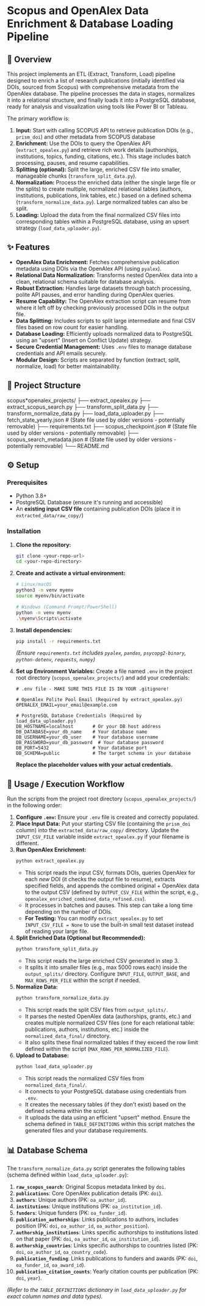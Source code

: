 # Scopus and OpenAlex Data Enrichment & Database Loading Pipeline

## 📌 Overview

This project implements an ETL (Extract, Transform, Load) pipeline designed to enrich a list of research publications (initially identified via DOIs, sourced from Scopus) with comprehensive metadata from the OpenAlex database. The pipeline processes the data in stages, normalizes it into a relational structure, and finally loads it into a PostgreSQL database, ready for analysis and visualization using tools like Power BI or Tableau.

The primary workflow is:

1.  **Input:** Start with calling SCOPUS API to retrieve publication DOIs (e.g., `prism_doi`) and other metadata from SCOPUS database
2.  **Enrichment:** Use the DOIs to query the OpenAlex API (`extract_opealex.py`) and retrieve rich work details (authorships, institutions, topics, funding, citations, etc.). This stage includes batch processing, pauses, and resume capabilities.
3.  **Splitting (optional):** Split the large, enriched CSV file into smaller, manageable chunks (`transform_split_data.py`).
4.  **Normalization:** Process the enriched data (either the single large file or the splits) to create multiple, normalized relational tables (authors, institutions, publications, link tables, etc.) based on a defined schema (`transform_normalize_data.py`). Large normalized tables can also be split.
5.  **Loading:** Upload the data from the final normalized CSV files into corresponding tables within a PostgreSQL database, using an upsert strategy (`load_data_uploader.py`).

## ✨ Features

- **OpenAlex Data Enrichment:** Fetches comprehensive publication metadata using DOIs via the OpenAlex API (using `pyalex`).
- **Relational Data Normalization:** Transforms nested OpenAlex data into a clean, relational schema suitable for database analysis.
- **Robust Extraction:** Handles large datasets through batch processing, polite API pauses, and error handling during OpenAlex queries.
- **Resume Capability:** The OpenAlex extraction script can resume from where it left off by checking previously processed DOIs in the output file.
- **Data Splitting:** Includes scripts to split large intermediate and final CSV files based on row count for easier handling.
- **Database Loading:** Efficiently uploads normalized data to PostgreSQL using an "upsert" (Insert on Conflict Update) strategy.
- **Secure Credential Management:** Uses `.env` files to manage database credentials and API emails securely.
- **Modular Design:** Scripts are separated by function (extract, split, normalize, load) for better maintainability.

## 📁 Project Structure

scopus\*openalex_projects/
├── extract_opealex.py
├── extract_scopus_search.py
├── transform_split_data.py
├── transform_normalize_data.py
├── load_data_uploader.py
├── fetch_state_yearly.json # (State file used by older versions - potentially removable)
├── requirements.txt
├── scopus_checkpoint.json # (State file used by older versions - potentially removable)
├── scopus_search_metadata.json # (State file used by older versions - potentially removable)
└── README.md

## ⚙️ Setup

### Prerequisites

- Python 3.8+
- PostgreSQL Database (ensure it's running and accessible)
- An **existing input CSV file** containing publication DOIs (place it in `extracted_data/raw_copy/`)

### Installation

1.  **Clone the repository:**
    ```bash
    git clone <your-repo-url>
    cd <your-repo-directory>
    ```
2.  **Create and activate a virtual environment:**

    ```bash
    # Linux/macOS
    python3 -m venv myenv
    source myenv/bin/activate

    # Windows (Command Prompt/PowerShell)
    python -m venv myenv
    .\myenv\Scripts\activate
    ```

3.  **Install dependencies:**

    ```bash
    pip install -r requirements.txt
    ```

    _(Ensure `requirements.txt` includes `pyalex`, `pandas`, `psycopg2-binary`, `python-dotenv`, `requests`, `numpy`)_

4.  **Set up Environment Variables:**
    Create a file named `.env` in the project root directory (`scopus_openalex_projects/`) and add your credentials:

    ```dotenv
    # .env file - MAKE SURE THIS FILE IS IN YOUR .gitignore!

    # OpenAlex Polite Pool Email (Required by extract_opealex.py)
    OPENALEX_EMAIL=your_email@example.com

    # PostgreSQL Database Credentials (Required by load_data_uploader.py)
    DB_HOSTNAME=localhost       # Or your DB host address
    DB_DATABASE=your_db_name    # Your database name
    DB_USERNAME=your_db_user    # Your database username
    DB_PASSWORD=your_db_password  # Your database password
    DB_PORT=5432                # Your database port
    DB_SCHEMA=public            # The target schema in your database
    ```

    **Replace the placeholder values with your actual credentials.**

## 🚀 Usage / Execution Workflow

Run the scripts from the project root directory (`scopus_openalex_projects/`) in the following order:

1.  **Configure `.env`:** Ensure your `.env` file is created and correctly populated.
2.  **Place Input Data:** Put your starting CSV file (containing the `prism_doi` column) into the `extracted_data/raw_copy/` directory. Update the `INPUT_CSV_FILE` variable inside `extract_opealex.py` if your filename is different.
3.  **Run OpenAlex Enrichment:**
    ```bash
    python extract_opealex.py
    ```
    - This script reads the input CSV, formats DOIs, queries OpenAlex for each _new_ DOI (it checks the output file to resume), extracts specified fields, and appends the combined original + OpenAlex data to the output CSV (defined by `OUTPUT_CSV_FILE` within the script, e.g., `openalex_enriched_combined_data_refined.csv`).
    - It processes in batches and pauses. This step can take a long time depending on the number of DOIs.
    - **For Testing:** You can modify `extract_opealex.py` to set `INPUT_CSV_FILE = None` to use the built-in small test dataset instead of reading your large file.
4.  **Split Enriched Data (Optional but Recommended):**
    ```bash
    python transform_split_data.py
    ```
    - This script reads the large enriched CSV generated in step 3.
    - It splits it into smaller files (e.g., max 5000 rows each) inside the `output_splits/` directory. Configure `INPUT_FILE`, `OUTPUT_BASE`, and `MAX_ROWS_PER_FILE` within the script if needed.
5.  **Normalize Data:**
    ```bash
    python transform_normalize_data.py
    ```
    - This script reads the split CSV files from `output_splits/`.
    - It parses the nested OpenAlex data (authorships, grants, etc.) and creates multiple normalized CSV files (one for each relational table: publications, authors, institutions, etc.) inside the `normalized_data_final/` directory.
    - It also splits these final normalized tables if they exceed the row limit defined within the script (`MAX_ROWS_PER_NORMALIZED_FILE`).
6.  **Upload to Database:**
    ```bash
    python load_data_uploader.py
    ```
    - This script reads the normalized CSV files from `normalized_data_final/`.
    - It connects to your PostgreSQL database using credentials from `.env`.
    - It creates the necessary tables (if they don't exist) based on the defined schema within the script.
    - It uploads the data using an efficient "upsert" method. Ensure the schema defined in `TABLE_DEFINITIONS` within this script matches the generated files and your database requirements.

## 📊 Database Schema

The `transform_normalize_data.py` script generates the following tables (schema defined within `load_data_uploader.py`):

1.  **`raw_scopus_search`**: Original Scopus metadata linked by `doi`.
2.  **`publications`**: Core OpenAlex publication details (PK: `doi`).
3.  **`authors`**: Unique authors (PK: `oa_author_id`).
4.  **`institutions`**: Unique institutions (PK: `oa_institution_id`).
5.  **`funders`**: Unique funders (PK: `oa_funder_id`).
6.  **`publication_authorships`**: Links publications to authors, includes position (PK: `doi`, `oa_author_id`, `oa_author_position`).
7.  **`authorship_institutions`**: Links specific authorships to institutions listed on that paper (PK: `doi`, `oa_author_id`, `oa_institution_id`).
8.  **`authorship_countries`**: Links specific authorships to countries listed (PK: `doi`, `oa_author_id`, `oa_country_code`).
9.  **`publication_funding`**: Links publications to funders and awards (PK: `doi`, `oa_funder_id`, `oa_award_id`).
10. **`publication_citation_counts`**: Yearly citation counts per publication (PK: `doi`, `year`).

_(Refer to the `TABLE_DEFINITIONS` dictionary in `load_data_uploader.py` for exact column names and data types)._

